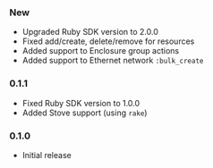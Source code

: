 ### New
  - Upgraded Ruby SDK version to 2.0.0
  - Fixed add/create, delete/remove for resources
  - Added support to Enclosure group actions
  - Added support to Ethernet network `:bulk_create`

### 0.1.1
  - Fixed Ruby SDK version to 1.0.0
  - Added Stove support (using `rake`)

### 0.1.0
  - Initial release
